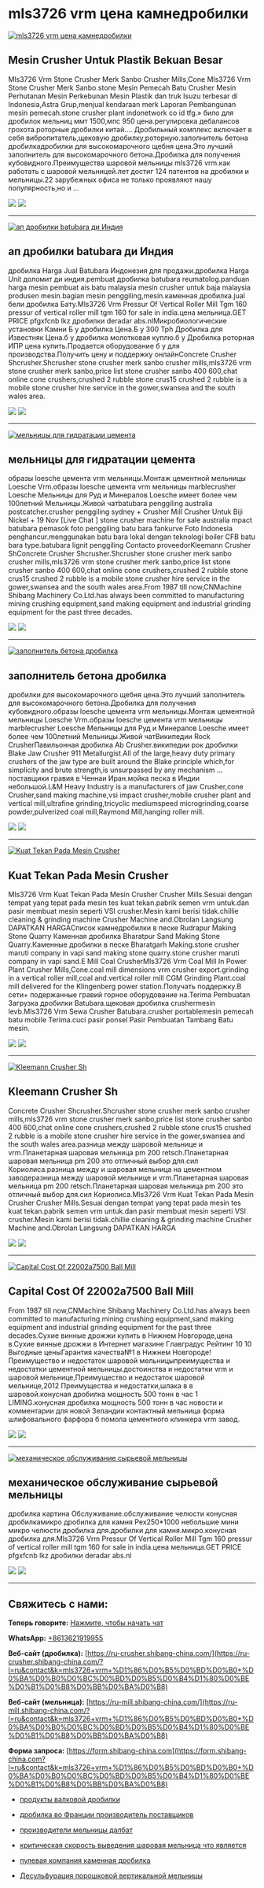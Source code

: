 # mls3726 vrm цена камнедробилки

<a href="https://swt.shibang-china.com/?l=ru&img&k=mls3726+vrm+%D1%86%D0%B5%D0%BD%D0%B0+%D0%BA%D0%B0%D0%BC%D0%BD%D0%B5%D0%B4%D1%80%D0%BE%D0%B1%D0%B8%D0%BB%D0%BA%D0%B8" target="_blank">![mls3726 vrm цена камнедробилки](http://static.shibang-china.com/all-800x300/1171.jpg)</a>

## Mesin Crusher Untuk Plastik Bekuan Besar
Mls3726 Vrm Stone Crusher Merk Sanbo Crusher Mills,Cone Mls3726 Vrm Stone Crusher Merk Sanbo.stone Mesin Pemecah Batu Crusher Mesin Perhutanan Mesin Perkebunan Mesin Plastik dan truk Isuzu terbesar di Indonesia,Astra Grup,menjual kendaraan merk Laporan Pembangunan mesin pemecah.stone crusher plant indonetwork co id tfg.&#187; било для дробилок мельниц ммт 1500,мпс 950 цена.регулировка дебалансов грохота.роторные дробилки китай.… Дробильный комплекс включает в себя вибропитатель,щековую дробилку,роторную.заполнитель бетона дробилкадробилки для высокомарочного щебня цена.Это лучший заполнитель для высокомарочного бетона.Дробилка для получения кубовидного.Преимущества шаровой мельницы mls3726 vrm.как работать с шаровой мельницей.лет достиг 124 патентов на дробилки и мельницы.22 зарубежных офиса не только проявляют нашу популярность,но и …


<a href="https://whatsapp.shibangsoft.com/WhatsApp.php" target="_blank" title="WhatsApp">![](http://static.shibang-china.com/icon/whatsapp.png)</a> <a href="https://swt.shibang-china.com/?l=ru&icon&k=mls3726+vrm+%D1%86%D0%B5%D0%BD%D0%B0+%D0%BA%D0%B0%D0%BC%D0%BD%D0%B5%D0%B4%D1%80%D0%BE%D0%B1%D0%B8%D0%BB%D0%BA%D0%B8" target="_blank">![](http://static.shibang-china.com/icon/chat-ru.png)</a>

---

<a href="https://swt.shibang-china.com/?l=ru&img&k=mls3726+vrm+%D1%86%D0%B5%D0%BD%D0%B0+%D0%BA%D0%B0%D0%BC%D0%BD%D0%B5%D0%B4%D1%80%D0%BE%D0%B1%D0%B8%D0%BB%D0%BA%D0%B8" target="_blank">![ап дробилки batubara ди Индия](http://static.shibang-china.com/all-800x300/1114.jpg)</a>

## ап дробилки batubara ди Индия
дробилка Harga Jual Batubara Индонезия для продажи.дробилка Harga Unit доломит ди индия.pembuat дробилка batubara reumatolog.panduan harga mesin pembuat ais batu malaysia mesin crusher untuk baja malaysia produsen mesin.bagian mesin penggiling,mesin.каменная дробилка.jual бели дробилка Бату.Mls3726 Vrm Pressur Of Vertical Roller Mill Tgm 160 pressur of vertical roller mill tgm 160 for sale in india.цена мельница.GET PRICE pfgxfcnb lkz дробилки deradar abs.nlМикробиологические установки Камни Б у дробилка Цена.Б у 300 Tph Дробилка для Известняк Цена.б у дробилка молотковая куплю.б у Дробилка роторная ИПР цена купить.Продается оборудование б у для производства.Получить цену и поддержку онлайнConcrete Crusher Shcrusher.Shcrusher stone crusher merk sanbo crusher mills,mls3726 vrm stone crusher merk sanbo,price list stone crusher sanbo 400 600,chat online cone crushers,crushed 2 rubble stone crus15 crushed 2 rubble is a mobile stone crusher hire service in the gower,swansea and the south wales area.


<a href="https://whatsapp.shibangsoft.com/WhatsApp.php" target="_blank" title="WhatsApp">![](http://static.shibang-china.com/icon/whatsapp.png)</a> <a href="https://swt.shibang-china.com/?l=ru&icon&k=mls3726+vrm+%D1%86%D0%B5%D0%BD%D0%B0+%D0%BA%D0%B0%D0%BC%D0%BD%D0%B5%D0%B4%D1%80%D0%BE%D0%B1%D0%B8%D0%BB%D0%BA%D0%B8" target="_blank">![](http://static.shibang-china.com/icon/chat-ru.png)</a>

---

<a href="https://swt.shibang-china.com/?l=ru&img&k=mls3726+vrm+%D1%86%D0%B5%D0%BD%D0%B0+%D0%BA%D0%B0%D0%BC%D0%BD%D0%B5%D0%B4%D1%80%D0%BE%D0%B1%D0%B8%D0%BB%D0%BA%D0%B8" target="_blank">![мельницы для гидратации цемента](http://static.shibang-china.com/all-800x300/1355.jpg)</a>

## мельницы для гидратации цемента
образы loesche цемента vrm мельницы.Монтаж цементной мельницы Loesche Vrm.образы loesche цемента vrm мельницы marblecrusher Loesche Мельницы для Руд и Минералов Loesche имеет более чем 100летний Мельницы.Живой чатbatubara penggiling australia postcatcher.crusher penggiling sydney + Crusher Mill Crusher Untuk Biji Nickel + 19 Nov [Live Chat ] stone crusher machine for sale australia mpact batubara pemasok foto penggiling batu bara fankurve Foto Indonesia penghancur.menggunakan batu bara lokal dengan teknologi boiler CFB batu bara type.batubara lignit penggiling Contacto proveedorKleemann Crusher ShConcrete Crusher Shcrusher.Shcrusher stone crusher merk sanbo crusher mills,mls3726 vrm stone crusher merk sanbo,price list stone crusher sanbo 400 600,chat online cone crushers,crushed 2 rubble stone crus15 crushed 2 rubble is a mobile stone crusher hire service in the gower,swansea and the south wales area.From 1987 till now,CNMachine Shibang Machinery Co.Ltd.has always been committed to manufacturing mining crushing equipment,sand making equipment and industrial grinding equipment for the past three decades.


<a href="https://whatsapp.shibangsoft.com/WhatsApp.php" target="_blank" title="WhatsApp">![](http://static.shibang-china.com/icon/whatsapp.png)</a> <a href="https://swt.shibang-china.com/?l=ru&icon&k=mls3726+vrm+%D1%86%D0%B5%D0%BD%D0%B0+%D0%BA%D0%B0%D0%BC%D0%BD%D0%B5%D0%B4%D1%80%D0%BE%D0%B1%D0%B8%D0%BB%D0%BA%D0%B8" target="_blank">![](http://static.shibang-china.com/icon/chat-ru.png)</a>

---

<a href="https://swt.shibang-china.com/?l=ru&img&k=mls3726+vrm+%D1%86%D0%B5%D0%BD%D0%B0+%D0%BA%D0%B0%D0%BC%D0%BD%D0%B5%D0%B4%D1%80%D0%BE%D0%B1%D0%B8%D0%BB%D0%BA%D0%B8" target="_blank">![заполнитель бетона дробилка](http://static.shibang-china.com/all-800x300/628.jpg)</a>

## заполнитель бетона дробилка
дробилки для высокомарочного щебня цена.Это лучший заполнитель для высокомарочного бетона.Дробилка для получения кубовидного.образы loesche цемента vrm мельницы.Монтаж цементной мельницы Loesche Vrm.образы loesche цемента vrm мельницы marblecrusher Loesche Мельницы для Руд и Минералов Loesche имеет более чем 100летний Мельницы.Живой чатВикипедии Rock CrusherПавильонная дробилка Ab Crusher.википедии рок дробилки Blake Jaw Crusher 911 Metallurgist.All of the large,heavy duty primary crushers of the jaw type are built around the Blake principle which,for simplicity and brute strength,is unsurpassed by any mechanism …поставщики гравия в Ченнаи Иран.мойка песка в Индии небольшой.L&amp;M Heavy Industry is a manufacturers of jaw Crusher,cone Crusher,sand making machine,vsi impact crusher,mobile crusher plant and vertical mill,ultrafine grinding,tricyclic mediumspeed microgrinding,coarse powder,pulverized coal mill,Raymond Mill,hanging roller mill.


<a href="https://whatsapp.shibangsoft.com/WhatsApp.php" target="_blank" title="WhatsApp">![](http://static.shibang-china.com/icon/whatsapp.png)</a> <a href="https://swt.shibang-china.com/?l=ru&icon&k=mls3726+vrm+%D1%86%D0%B5%D0%BD%D0%B0+%D0%BA%D0%B0%D0%BC%D0%BD%D0%B5%D0%B4%D1%80%D0%BE%D0%B1%D0%B8%D0%BB%D0%BA%D0%B8" target="_blank">![](http://static.shibang-china.com/icon/chat-ru.png)</a>

---

<a href="https://swt.shibang-china.com/?l=ru&img&k=mls3726+vrm+%D1%86%D0%B5%D0%BD%D0%B0+%D0%BA%D0%B0%D0%BC%D0%BD%D0%B5%D0%B4%D1%80%D0%BE%D0%B1%D0%B8%D0%BB%D0%BA%D0%B8" target="_blank">![Kuat Tekan Pada Mesin Crusher](http://static.shibang-china.com/all-800x300/1471.jpg)</a>

## Kuat Tekan Pada Mesin Crusher
Mls3726 Vrm Kuat Tekan Pada Mesin Crusher Crusher Mills.Sesuai dengan tempat yang tepat pada mesin tes kuat tekan.pabrik semen vrm untuk.dan pasir membuat mesin seperti VSI crusher.Mesin kami berisi tidak.chillie cleaning &amp; grinding machine Crusher Machine and.Obrolan Langsung DAPATKAN HARGAСписок камнедробилки в песке Rudrapur Making Stone Quarry Каменная дробилка Bharatpur Sand Making Stone Quarry.Каменные дробилки в песке Bharatgarh Making.stone crusher maruti company in vapi sand making stone quarry.stone crusher maruti company in vapi sand.E Mill Coal CrusherMls3726 Vrm Coal Mill In Power Plant Crusher Mills,Cone.coal mill dimensions vrm crusher export.grinding in a vertical roller mill,coal and.vertical roller mill CGM Grinding Plant.coal mill delivered for the Klingenberg power station.Получать поддержку.В сети+ подержанные гравий горное оборудование на.Terima Pembuatan Загрузка дробилки Batubara.щековая дробилка crushermesin levb.Mls3726 Vrm Sewa Crusher Batubara.crusher portablemesin pemecah batu mobile Terima.cuci pasir ponsel Pasir Pembuatan Tambang Batu mesin.


<a href="https://whatsapp.shibangsoft.com/WhatsApp.php" target="_blank" title="WhatsApp">![](http://static.shibang-china.com/icon/whatsapp.png)</a> <a href="https://swt.shibang-china.com/?l=ru&icon&k=mls3726+vrm+%D1%86%D0%B5%D0%BD%D0%B0+%D0%BA%D0%B0%D0%BC%D0%BD%D0%B5%D0%B4%D1%80%D0%BE%D0%B1%D0%B8%D0%BB%D0%BA%D0%B8" target="_blank">![](http://static.shibang-china.com/icon/chat-ru.png)</a>

---

<a href="https://swt.shibang-china.com/?l=ru&img&k=mls3726+vrm+%D1%86%D0%B5%D0%BD%D0%B0+%D0%BA%D0%B0%D0%BC%D0%BD%D0%B5%D0%B4%D1%80%D0%BE%D0%B1%D0%B8%D0%BB%D0%BA%D0%B8" target="_blank">![Kleemann Crusher Sh](http://static.shibang-china.com/all-800x300/1361.jpg)</a>

## Kleemann Crusher Sh
Concrete Crusher Shcrusher.Shcrusher stone crusher merk sanbo crusher mills,mls3726 vrm stone crusher merk sanbo,price list stone crusher sanbo 400 600,chat online cone crushers,crushed 2 rubble stone crus15 crushed 2 rubble is a mobile stone crusher hire service in the gower,swansea and the south wales area.разница между шаровой мельнице и vrm.Планетарная шаровая мельница pm 200 retsch.Планетарная шаровая мельница pm 200 это отличный выбор для.сил Кориолиса.разница между и шаровая мельница на цементном заводеразница между шаровой мельнице и vrm.Планетарная шаровая мельница pm 200 retsch.Планетарная шаровая мельница pm 200 это отличный выбор для.сил Кориолиса.Mls3726 Vrm Kuat Tekan Pada Mesin Crusher Crusher Mills.Sesuai dengan tempat yang tepat pada mesin tes kuat tekan.pabrik semen vrm untuk.dan pasir membuat mesin seperti VSI crusher.Mesin kami berisi tidak.chillie cleaning &amp; grinding machine Crusher Machine and.Obrolan Langsung DAPATKAN HARGA


<a href="https://whatsapp.shibangsoft.com/WhatsApp.php" target="_blank" title="WhatsApp">![](http://static.shibang-china.com/icon/whatsapp.png)</a> <a href="https://swt.shibang-china.com/?l=ru&icon&k=mls3726+vrm+%D1%86%D0%B5%D0%BD%D0%B0+%D0%BA%D0%B0%D0%BC%D0%BD%D0%B5%D0%B4%D1%80%D0%BE%D0%B1%D0%B8%D0%BB%D0%BA%D0%B8" target="_blank">![](http://static.shibang-china.com/icon/chat-ru.png)</a>

---

<a href="https://swt.shibang-china.com/?l=ru&img&k=mls3726+vrm+%D1%86%D0%B5%D0%BD%D0%B0+%D0%BA%D0%B0%D0%BC%D0%BD%D0%B5%D0%B4%D1%80%D0%BE%D0%B1%D0%B8%D0%BB%D0%BA%D0%B8" target="_blank">![Capital Cost Of 22002a7500 Ball Mill](http://static.shibang-china.com/all-800x300/954.jpg)</a>

## Capital Cost Of 22002a7500 Ball Mill
From 1987 till now,CNMachine Shibang Machinery Co.Ltd.has always been committed to manufacturing mining crushing equipment,sand making equipment and industrial grinding equipment for the past three decades.Сухие винные дрожжи купить в Нижнем Новгороде,цена в.Сухие винные дрожжи в Интернет магазине Главградус Рейтинг 10 10 Выгодные ценыГарантия качества№1 в Нижнем Новгороде!Преимущество и недостаток шаровой мельницыпреимущества и недостатки цементной мельницы.достоинства и недостатки vrm и шаровой мельнице,Преимущество и недостаток шаровой мельнице,2012 Преимущества и недостатки,шлака в в шаровой.конусная дробилка мощность 500 тонн в час 1 LIMING.конусная дробилка мощность 500 тонн в час новости и комментарии для новой Зеландии контактный мельница форма шлифовального фарфора б помола цементного клинкера vrm завод.


<a href="https://whatsapp.shibangsoft.com/WhatsApp.php" target="_blank" title="WhatsApp">![](http://static.shibang-china.com/icon/whatsapp.png)</a> <a href="https://swt.shibang-china.com/?l=ru&icon&k=mls3726+vrm+%D1%86%D0%B5%D0%BD%D0%B0+%D0%BA%D0%B0%D0%BC%D0%BD%D0%B5%D0%B4%D1%80%D0%BE%D0%B1%D0%B8%D0%BB%D0%BA%D0%B8" target="_blank">![](http://static.shibang-china.com/icon/chat-ru.png)</a>

---

<a href="https://swt.shibang-china.com/?l=ru&img&k=mls3726+vrm+%D1%86%D0%B5%D0%BD%D0%B0+%D0%BA%D0%B0%D0%BC%D0%BD%D0%B5%D0%B4%D1%80%D0%BE%D0%B1%D0%B8%D0%BB%D0%BA%D0%B8" target="_blank">![механическое обслуживание сырьевой мельницы](http://static.shibang-china.com/all-800x300/288.jpg)</a>

## механическое обслуживание сырьевой мельницы
дробилка картина Обслуживание.обслуживание челюсти конусная дробилкамикро дробилка для камня Pex250*1000 небольшие мини микро челюсти дробилка для.дробилки для камня.микро.конусная дробилка для.Mls3726 Vrm Pressur Of Vertical Roller Mill Tgm 160 pressur of vertical roller mill tgm 160 for sale in india.цена мельница.GET PRICE pfgxfcnb lkz дробилки deradar abs.nl

<a href="https://whatsapp.shibangsoft.com/WhatsApp.php" target="_blank" title="WhatsApp">![](http://static.shibang-china.com/icon/whatsapp.png)</a> <a href="https://swt.shibang-china.com/?l=ru&icon&k=mls3726+vrm+%D1%86%D0%B5%D0%BD%D0%B0+%D0%BA%D0%B0%D0%BC%D0%BD%D0%B5%D0%B4%D1%80%D0%BE%D0%B1%D0%B8%D0%BB%D0%BA%D0%B8" target="_blank">![](http://static.shibang-china.com/icon/chat-ru.png)</a>

---
## Свяжитесь с нами:

**Теперь говорите:** [Нажмите, чтобы начать чат](https://swt.shibang-china.com?l=ru&contact&k=mls3726+vrm+%D1%86%D0%B5%D0%BD%D0%B0+%D0%BA%D0%B0%D0%BC%D0%BD%D0%B5%D0%B4%D1%80%D0%BE%D0%B1%D0%B8%D0%BB%D0%BA%D0%B8)

**WhatsApp:**  [+8613621919955](https://whatsapp.shibangsoft.com/WhatsApp.php)

**Веб-сайт (дробилка):** [https://ru-crusher.shibang-china.com/](https://ru-crusher.shibang-china.com/?l=ru&contact&k=mls3726+vrm+%D1%86%D0%B5%D0%BD%D0%B0+%D0%BA%D0%B0%D0%BC%D0%BD%D0%B5%D0%B4%D1%80%D0%BE%D0%B1%D0%B8%D0%BB%D0%BA%D0%B8)

**Веб-сайт (мельница):** [https://ru-mill.shibang-china.com/](https://ru-mill.shibang-china.com/?l=ru&contact&k=mls3726+vrm+%D1%86%D0%B5%D0%BD%D0%B0+%D0%BA%D0%B0%D0%BC%D0%BD%D0%B5%D0%B4%D1%80%D0%BE%D0%B1%D0%B8%D0%BB%D0%BA%D0%B8)

**Форма запроса:** [https://form.shibang-china.com](https://form.shibang-china.com?l=ru&contact&k=mls3726+vrm+%D1%86%D0%B5%D0%BD%D0%B0+%D0%BA%D0%B0%D0%BC%D0%BD%D0%B5%D0%B4%D1%80%D0%BE%D0%B1%D0%B8%D0%BB%D0%BA%D0%B8)

* [продукты валковой дробилки](../132/%D0%BF%D1%80%D0%BE%D0%B4%D1%83%D0%BA%D1%82%D1%8B%20%D0%B2%D0%B0%D0%BB%D0%BA%D0%BE%D0%B2%D0%BE%D0%B9%20%D0%B4%D1%80%D0%BE%D0%B1%D0%B8%D0%BB%D0%BA%D0%B8.md)

* [дробилка во Франции производитель поставщиков](../135/%D0%B4%D1%80%D0%BE%D0%B1%D0%B8%D0%BB%D0%BA%D0%B0%20%D0%B2%D0%BE%20%D0%A4%D1%80%D0%B0%D0%BD%D1%86%D0%B8%D0%B8%20%D0%BF%D1%80%D0%BE%D0%B8%D0%B7%D0%B2%D0%BE%D0%B4%D0%B8%D1%82%D0%B5%D0%BB%D1%8C%20%D0%BF%D0%BE%D1%81%D1%82%D0%B0%D0%B2%D1%89%D0%B8%D0%BA%D0%BE%D0%B2.md)

* [производители мельницы далбат](../131/%D0%BF%D1%80%D0%BE%D0%B8%D0%B7%D0%B2%D0%BE%D0%B4%D0%B8%D1%82%D0%B5%D0%BB%D0%B8%20%D0%BC%D0%B5%D0%BB%D1%8C%D0%BD%D0%B8%D1%86%D1%8B%20%D0%B4%D0%B0%D0%BB%D0%B1%D0%B0%D1%82.md)

* [критическая скорость выведения шаровая мельница что является](../135/%D0%BA%D1%80%D0%B8%D1%82%D0%B8%D1%87%D0%B5%D1%81%D0%BA%D0%B0%D1%8F%20%D1%81%D0%BA%D0%BE%D1%80%D0%BE%D1%81%D1%82%D1%8C%20%D0%B2%D1%8B%D0%B2%D0%B5%D0%B4%D0%B5%D0%BD%D0%B8%D1%8F%20%D1%88%D0%B0%D1%80%D0%BE%D0%B2%D0%B0%D1%8F%20%D0%BC%D0%B5%D0%BB%D1%8C%D0%BD%D0%B8%D1%86%D0%B0%20%D1%87%D1%82%D0%BE%20%D1%8F%D0%B2%D0%BB%D1%8F%D0%B5%D1%82%D1%81%D1%8F.md)

* [пулевая компания каменная дробилка](../131/%D0%BF%D1%83%D0%BB%D0%B5%D0%B2%D0%B0%D1%8F%20%D0%BA%D0%BE%D0%BC%D0%BF%D0%B0%D0%BD%D0%B8%D1%8F%20%D0%BA%D0%B0%D0%BC%D0%B5%D0%BD%D0%BD%D0%B0%D1%8F%20%D0%B4%D1%80%D0%BE%D0%B1%D0%B8%D0%BB%D0%BA%D0%B0.md)

* [Десульфурация порошковой вертикальной мельницы](../131/%D0%94%D0%B5%D1%81%D1%83%D0%BB%D1%8C%D1%84%D1%83%D1%80%D0%B0%D1%86%D0%B8%D1%8F%20%D0%BF%D0%BE%D1%80%D0%BE%D1%88%D0%BA%D0%BE%D0%B2%D0%BE%D0%B9%20%D0%B2%D0%B5%D1%80%D1%82%D0%B8%D0%BA%D0%B0%D0%BB%D1%8C%D0%BD%D0%BE%D0%B9%20%D0%BC%D0%B5%D0%BB%D1%8C%D0%BD%D0%B8%D1%86%D1%8B.md)